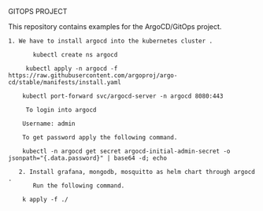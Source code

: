 GITOPS PROJECT

This repository contains examples for the ArgoCD/GitOps project.

    1. We have to install argocd into the kubernetes cluster .
         
           kubectl create ns argocd		
	  
	     kubectl apply -n argocd -f           https://raw.githubusercontent.com/argoproj/argo-cd/stable/manifests/install.yaml 	
	    
	    kubectl port-forward svc/argocd-server -n argocd 8080:443

	     To login into argocd

		Username: admin

		To get password apply the following command.

		kubectl -n argocd get secret argocd-initial-admin-secret -o jsonpath="{.data.password}" | base64 -d; echo
        
       2. Install grafana, mongodb, mosquitto as helm chart through argocd .
           Run the following command.
          
		k apply -f ./
